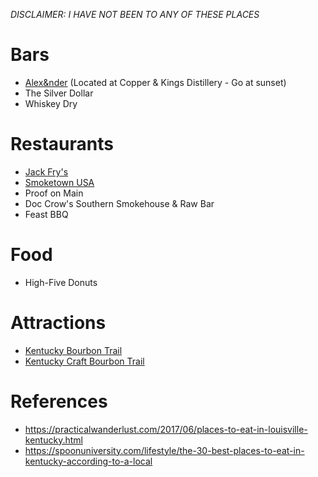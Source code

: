 *DISCLAIMER: I HAVE NOT BEEN TO ANY OF THESE PLACES*

# Bars
* [Alex&nder](https://www.copperandkings.com/alexander-menu/) (Located at Copper & Kings Distillery - Go at sunset)
* The Silver Dollar
* Whiskey Dry

# Restaurants
* [Jack Fry's](https://www.jackfrys.com/)
* [Smoketown USA](http://www.smoketownusa.com/)
* Proof on Main
* Doc Crow's Southern Smokehouse & Raw Bar
* Feast BBQ

# Food
* High-Five Donuts

# Attractions
* [Kentucky Bourbon Trail](https://kybourbontrail.com/)
* [Kentucky Craft Bourbon Trail](https://kybourbontrail.com/distilleries/kentucky-bourbon-trail-craft-tour/)


# References
* https://practicalwanderlust.com/2017/06/places-to-eat-in-louisville-kentucky.html
* https://spoonuniversity.com/lifestyle/the-30-best-places-to-eat-in-kentucky-according-to-a-local
